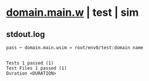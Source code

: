 # [domain.main.w](../../../../../../examples/tests/sdk_tests/domain/domain.main.w) | test | sim

## stdout.log
```log
pass ─ domain.main.wsim » root/env0/test:domain name
 
 
Tests 1 passed (1)
Test Files 1 passed (1)
Duration <DURATION>
```

